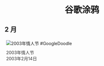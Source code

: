 
<h1 align="center"> 谷歌涂鸦 </h1>




## 2 月

<div class="image">


<img src="https:https://lh3.googleusercontent.com/JSVb3V1u8pfqCf41Fpw1V0_FdsVFHL38I7aZGn7hpJZ1y1NZbOQTZhFDzf71FevBLbUVrJD0gQzxeH6RTpZCPu_aazfclBRv7nGS4UetfA=s660" alt="2003年情人节 #GoogleDoodle" style="margin: 5px"/>
<div class="info" style="font-size: 14px; color:#333333; margin:5px"><div class="title">2003年情人节</div><div class="date">2003年2月14日</div></div>

</div>








